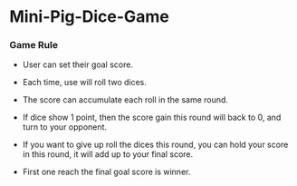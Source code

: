 # Mini-Pig-Dice-Game

### Game Rule

* User can set their goal score.

* Each time, use will roll two dices.

* The score can accumulate each roll in the same round. 

* If dice show 1 point, then the score gain this round will back to 0, and turn to your opponent.

* If you want to give up roll the dices this round, you can hold your score in this round, it will add up to your final score.

* First one reach the final goal score is winner.
